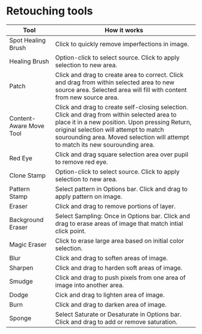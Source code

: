 # Retouching tools

| Tool                    | How it works                                                                                                                                                                                                                                                              |
| ----------------------- | ------------------------------------------------------------------------------------------------------------------------------------------------------------------------------------------------------------------------------------------------------------------------- |
| Spot Healing Brush      | Click to quickly remove imperfections in image.                                                                                                                                                                                                                           |
| Healing Brush           | Option-click to select source. Click to apply selection to new area.                                                                                                                                                                                                      |
| Patch                   | Click and drag to create area to correct. Click and drag from within selected area to new source area. Selected area will fill with content from new source area.                                                                                                         |
| Content-Aware Move Tool | Click and drag to create self-closing selection. Click and drag from within selected area to place it in a new position. Upon pressing Return, original selection will attempt to match sourounding area. Moved selection will attempt to match its new sourounding area. |
| Red Eye                 | Click and drag square selection area over pupil to remove red eye.                                                                                                                                                                                                        |
| Clone Stamp             | Option-click to select source. Click to apply selection to new area.                                                                                                                                                                                                      |
| Pattern Stamp           | Select pattern in Options bar. Click and drag to apply pattern on image.                                                                                                                                                                                                  |
| Eraser                  | Click and drag to remove portions of layer.                                                                                                                                                                                                                               |
| Background Eraser       | Select Sampling: Once in Options bar. Click and drag to erase areas of image that match intial click point.                                                                                                                                                               |
| Magic Eraser            | Click to erase large area based on initial color selection.                                                                                                                                                                                                               |
| Blur                    | Click and drag to soften areas of image.                                                                                                                                                                                                                                  |
| Sharpen                 | Click and drag to harden soft areas of image.                                                                                                                                                                                                                             |
| Smudge                  | Click and drag to push pixels from one area of image into another area.                                                                                                                                                                                                   |
| Dodge                   | Cick and drag to lighten area of image.                                                                                                                                                                                                                                   |
| Burn                    | Click and drag to darken area of image.                                                                                                                                                                                                                                   |
| Sponge                  | Select Saturate or Desaturate in Options bar. Click and drag to add or remove saturation.                                                                                                                                                                                 |
